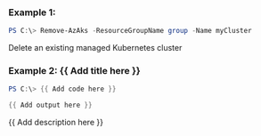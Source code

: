 ### Example 1: 
```powershell
PS C:\> Remove-AzAks -ResourceGroupName group -Name myCluster


```

Delete an existing managed Kubernetes cluster

### Example 2: {{ Add title here }}
```powershell
PS C:\> {{ Add code here }}

{{ Add output here }}
```

{{ Add description here }}

